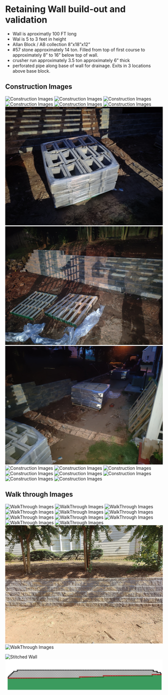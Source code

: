 # Retaining Wall build-out and validation

- Wall is aproximatly 100 FT long
- Wal is 5 to 3 feet in height
- Allan Block / AB collection 8”x18”x12”
- #57 stone approximately 14 ton. Filled from top of first course to approximately 8” to 16” below top of wall.
- crusher run approximately 3.5 ton approximately 6” thick
- perforated pipe along base of wall for drainage.  Exits in 3 locations above base block. 

## Construction Images

![Construction Images](construction/IMG20230726120438.jpg)
![Construction Images](construction/IMG20230726120452.jpg)
![Construction Images](construction/IMG20230726120533.jpg)
![Construction Images](construction/IMG20230726132828.jpg)
![Construction Images](construction/20230727_164705.jpg)
![Construction Images](construction/20230727_164711.jpg)
![Construction Images](construction/IMG20230728061442.jpg)
![Construction Images](construction/IMG20230728061453.jpg)
![Construction Images](construction/IMG20230728061459.jpg)
![Construction Images](construction/IMG20230728071516.jpg)
![Construction Images](construction/IMG20230728071518.jpg)
![Construction Images](construction/IMG20230728071547.jpg)
![Construction Images](construction/IMG20230728071602.jpg)
![Construction Images](construction/IMG20230728071916.jpg)
![Construction Images](construction/IMG20230728071918.jpg)
![Construction Images](construction/IMG20230728071926.jpg)
![Construction Images](construction/IMG20230728071929.jpg)

## Walk through Images

![WalkThrough Images](Walkthrough/1.jpg)
![WalkThrough Images](Walkthrough/2.jpg)
![WalkThrough Images](Walkthrough/3.jpg)
![WalkThrough Images](Walkthrough/4.jpg)
![WalkThrough Images](Walkthrough/5.jpg)
![WalkThrough Images](Walkthrough/6.jpg)
![WalkThrough Images](Walkthrough/IMG20230731144329.jpg)
![WalkThrough Images](Walkthrough/IMG20230803154223.jpg)
![WalkThrough Images](Walkthrough/left+1.jpg)
![WalkThrough Images](Walkthrough/left.jpg)
![WalkThrough Images](Walkthrough/middle.jpg)
![WalkThrough Images](Walkthrough/right-1.jpg)
![WalkThrough Images](Walkthrough/right.jpg)

![Stitched Wall](WallStitched.png)
![Designed Wall](wall.png)
